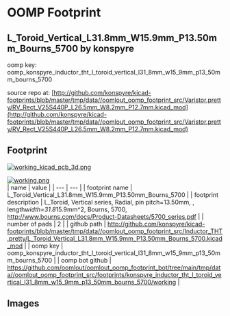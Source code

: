 # OOMP Footprint  
## L_Toroid_Vertical_L31.8mm_W15.9mm_P13.50mm_Bourns_5700  by konspyre  
  
oomp key: oomp_konspyre_inductor_tht_l_toroid_vertical_l31_8mm_w15_9mm_p13_50mm_bourns_5700  
  
source repo at: [http://github.com/konspyre/kicad-footprints/blob/master/tmp/data//oomlout_oomp_footprint_src/Varistor.pretty/RV_Rect_V25S440P_L26.5mm_W8.2mm_P12.7mm.kicad_mod](http://github.com/konspyre/kicad-footprints/blob/master/tmp/data//oomlout_oomp_footprint_src/Varistor.pretty/RV_Rect_V25S440P_L26.5mm_W8.2mm_P12.7mm.kicad_mod)  
## Footprint  
  
[![working_kicad_pcb_3d.png](working_kicad_pcb_3d_600.png)](working_kicad_pcb_3d.png)  
  
[![working.png](working_600.png)](working.png)  
| name | value | 
| --- | --- | 
| footprint name | L_Toroid_Vertical_L31.8mm_W15.9mm_P13.50mm_Bourns_5700 | 
| footprint description | L_Toroid, Vertical series, Radial, pin pitch=13.50mm, , length*width=31.8*15.9mm^2, Bourns, 5700, http://www.bourns.com/docs/Product-Datasheets/5700_series.pdf | 
| number of pads | 2 | 
| github path | http://github.com/konspyre/kicad-footprints/blob/master/tmp/data//oomlout_oomp_footprint_src/Inductor_THT.pretty/L_Toroid_Vertical_L31.8mm_W15.9mm_P13.50mm_Bourns_5700.kicad_mod | 
| oomp key | oomp_konspyre_inductor_tht_l_toroid_vertical_l31_8mm_w15_9mm_p13_50mm_bourns_5700 | 
| oomp bot github | https://github.com/oomlout/oomlout_oomp_footprint_bot/tree/main/tmp/data//oomlout_oomp_footprint_src/footprints/konspyre_inductor_tht_l_toroid_vertical_l31_8mm_w15_9mm_p13_50mm_bourns_5700/working | 
## Images  
